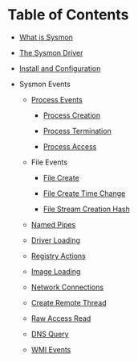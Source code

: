
Table of Contents
=================

* [What is Sysmon](./what-is-sysmon.md)

* [The Sysmon Driver](./the-sysmon-driver.md)

* [Install and Configuration](./install-and-configuration.md)

* Sysmon Events

  * [Process Events](./process-events.md)

    * [Process Creation](./process-creation.md)

    * [Process Termination](./process-termination.md)

    * [Process Access](./process-access.md)

  * File Events
  
    * [File Create](./file-create.md)

    * [File Create Time Change](./file-create-time-change.md)

    * [File Stream Creation Hash](./file-stream-creation-hash.md)

  * [Named Pipes](./named-pipes.md)

  * [Driver Loading](./driver-loading.md)

  * [Registry Actions](./registry-actions.md)

  * [Image Loading](./image-loading.md)

  * [Network Connections](./network-connections.md)

  * [Create Remote Thread](./create-remote-thread.md)

  * [Raw Access Read](./raw-access-read.md)

  * [DNS Query](./dns-query.md)

  * [WMI Events](./wmi-events.md)
